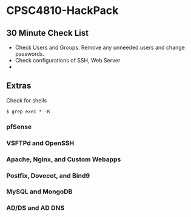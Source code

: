 # CPSC4810-HackPack
## 30 Minute Check List
* Check Users and Groups. Remove any unneeded users and change passwords.
* Check configurations of SSH, Web Server
* 
## Extras
Check for shells
```
$ grep exec * -R
```

### pfSense
### VSFTPd and OpenSSH
### Apache, Nginx, and Custom Webapps
### Postfix, Dovecot, and Bind9
### MySQL and MongoDB
### AD/DS and AD DNS

